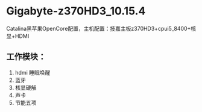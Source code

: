 # Gigabyte-z370HD3_10.15.4
Catalina黑苹果OpenCore配置，主机配置：技嘉主板z370HD3+cpui5_8400+核显+HDMI

## 工作模块：
1. hdmi 睡眠唤醒
2. 蓝牙
3. 核显硬解
4. 声卡
5. 节能五项
